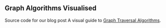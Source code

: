 ## Graph Algorithms Visualised

Source code for our blog post A visual guide to [Graph Traversal Algorithms](https://fatih-yavuz.github.io/visual-graph-algorithms/).
